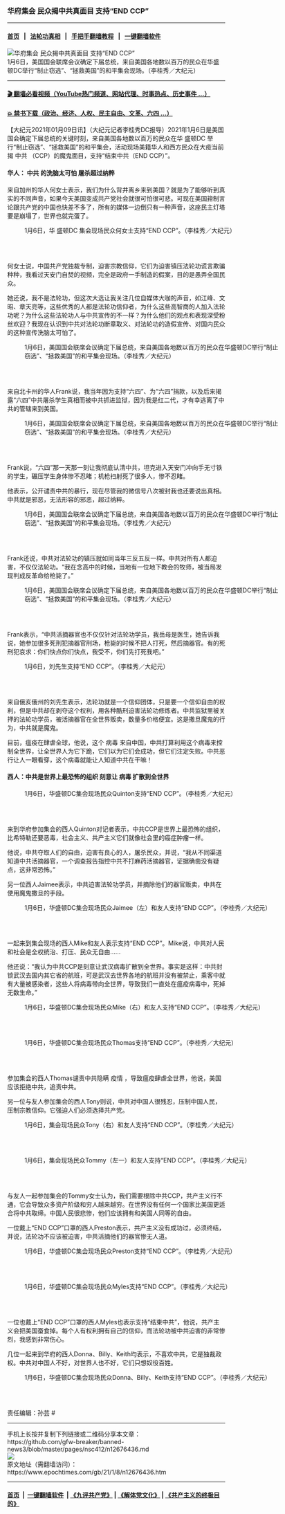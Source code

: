 ### 华府集会 民众揭中共真面目 支持“END CCP”
------------------------

#### [首页](https://github.com/gfw-breaker/banned-news3/blob/master/README.md) &nbsp;&nbsp;|&nbsp;&nbsp; [法轮功真相](https://github.com/begood0513/basic/blob/master/README.md)  &nbsp;&nbsp;|&nbsp;&nbsp; [手把手翻墙教程](https://github.com/gfw-breaker/guides/wiki)  &nbsp;&nbsp;|&nbsp;&nbsp; [一键翻墙软件](https://github.com/gfw-breaker/nogfw/blob/master/README.md)  



<div><img alt="华府集会 民众揭中共真面目 支持“END CCP”" class="attachment-djy_600_400 size-djy_600_400 wp-post-image" src="https://i.epochtimes.com/assets/uploads/2021/01/91ef614ca9f9465a820ece48045fc6f3-600x400.jpg"/>
<div class="caption">
 1月6日，美国国会联席会议确定下届总统，来自美国各地数以百万的民众在华盛顿DC举行“制止窃选”、“拯救美国”的和平集会现场。（李桂秀／大纪元）
</div></div><hr/>

#### [ 🎬  翻墙必看视频（YouTube热门频道、网站代理、时事热点、历史事件 ...）](https://github.com/gfw-breaker/links/blob/master/banned.md)

#### [ 💥  禁书下载（政治、经济、人权、民主自由、文革、六四 ...）](https://github.com/gfw-breaker/books/blob/master/README.md)

<div><p>
 【大纪元2021年01月09日讯】（大纪元记者李桂秀DC报导）2021年1月6日是美国国会确定下届总统的关键时刻，来自美国各地数以百万的民众在华
 <ok href="https://www.epochtimes.com/gb/tag/%E7%9B%9B%E9%A1%BFdc.html">
  盛顿DC
 </ok>
 举行“制止窃选”、“拯救美国”的和平集会，活动现场美籍华人和西方民众在大疫当前揭
 <ok href="https://www.epochtimes.com/gb/tag/%E4%B8%AD%E5%85%B1.html">
  中共
 </ok>
 （CCP）的魔鬼面目，支持“结束中共（END CCP）”。
</p>
<div class="video_fit_container">
</div>
<h4>
 华人：
 <ok href="https://www.epochtimes.com/gb/tag/%E4%B8%AD%E5%85%B1.html">
  中共
 </ok>
 的洗脑太可怕 屠杀超过纳粹
</h4>
<p>
 来自加州的华人何女士表示，我们为什么背井离乡来到美国？就是为了能够听到真实的不同声音，如果今天美国变成共产党社会就很可怕很可悲。可现在美国箝制言论跟共产党的中国也快差不多了，所有的媒体一边倒只有一种声音，这座民主灯塔要是崩塌了，世界也就完蛋了。
</p>
<figure class="wp-caption aligncenter" id="attachment_12676602" style="width: 600px">
 <ok href="https://i.epochtimes.com/assets/uploads/2021/01/30d36276349f405e7a7497ee67db81db.jpg">
  <img alt="" class="size-large wp-image-12676602" src="https://i.epochtimes.com/assets/uploads/2021/01/30d36276349f405e7a7497ee67db81db-600x450.jpg"/>
 </ok>
 <br/><figcaption class="wp-caption-text">
  1月6日，华
  <ok href="https://www.epochtimes.com/gb/tag/%E7%9B%9B%E9%A1%BFdc.html">
   盛顿DC
  </ok>
  集会现场民众何女士支持“END CCP”。（李桂秀／大纪元）
 </figcaption><br/>
</figure><br/>
<p>
 何女士说，中国共产党独裁专制，迫害宗教信仰，它们为迫害镇压法轮功谎言欺骗种种，我看过天安门自焚的视频，完全是政府一手制造的假案，目的是愚弄全国民众。
</p>
<p>
 她还说，我不是法轮功，但这次大选让我关注几位自媒体大咖的声音，如江峰、文昭、章天亮等，这些优秀的人都是法轮功信仰者，为什么这些高智商的人加入法轮功呢？为什么这些法轮功人与中共宣传的不一样？为什么他们的观点和表现深受粉丝欢迎？我现在认识到中共对法轮功断章取义、对法轮功的造假宣传、对国内民众的这种宣传洗脑太可怕了。
</p>
<figure class="wp-caption aligncenter" id="attachment_12676584" style="width: 600px">
 <ok href="https://i.epochtimes.com/assets/uploads/2021/01/c0e6253f4dc35abaab4ec8f489eec5d6.jpg">
  <img alt="" class="size-large wp-image-12676584" src="https://i.epochtimes.com/assets/uploads/2021/01/c0e6253f4dc35abaab4ec8f489eec5d6-600x450.jpg"/>
 </ok>
 <br/><figcaption class="wp-caption-text">
  1月6日，美国国会联席会议确定下届总统，来自美国各地数以百万的民众在华盛顿DC举行“制止窃选”、“拯救美国”的和平集会现场。（李桂秀／大纪元）
 </figcaption><br/>
</figure><br/>
<p>
 来自北卡州的华人Frank说，我当年因为支持“六四”、为“六四”捐款，以及后来揭露“六四”中共屠杀学生真相而被中共抓进监狱，因为我是红二代，才有幸逃离了中共的管辖来到美国。
</p>
<figure class="wp-caption aligncenter" id="attachment_12676583" style="width: 600px">
 <ok href="https://i.epochtimes.com/assets/uploads/2021/01/de52e054cf8044bdec50748d25dc0ec4.jpg">
  <img alt="" class="size-large wp-image-12676583" src="https://i.epochtimes.com/assets/uploads/2021/01/de52e054cf8044bdec50748d25dc0ec4-600x450.jpg"/>
 </ok>
 <br/><figcaption class="wp-caption-text">
  1月6日，美国国会联席会议确定下届总统，来自美国各地数以百万的民众在华盛顿DC举行“制止窃选”、“拯救美国”的和平集会现场。（李桂秀／大纪元）
 </figcaption><br/>
</figure><br/>
<p>
 Frank说，“六四”那一天那一刻让我彻底认清中共，坦克进入天安门冲向手无寸铁的学生，碾压学生身体惨不忍睹；机枪扫射死了很多人，惨不忍睹。
</p>
<p>
 他表示，公开谴责中共的暴行，现在尽管我的微信号八次被封我也还要说出真相。中共就是邪恶，无法形容的邪恶，超过纳粹。
</p>
<figure class="wp-caption aligncenter" id="attachment_12676588" style="width: 600px">
 <ok href="https://i.epochtimes.com/assets/uploads/2021/01/097ee125ec99f097a92359c217eb6736.jpg">
  <img alt="" class="size-large wp-image-12676588" src="https://i.epochtimes.com/assets/uploads/2021/01/097ee125ec99f097a92359c217eb6736-600x450.jpg"/>
 </ok>
 <br/><figcaption class="wp-caption-text">
  1月6日，美国国会联席会议确定下届总统，来自美国各地数以百万的民众在华盛顿DC举行“制止窃选”、“拯救美国”的和平集会现场。（李桂秀／大纪元）
 </figcaption><br/>
</figure><br/>
<p>
 Frank还说，中共对法轮功的镇压就如同当年三反五反一样。中共对所有人都迫害，不仅仅法轮功。“我在念高中的时候，当地有一位地下教会的牧师，被当局发现判成反革命给枪毙了。”
</p>
<figure class="wp-caption aligncenter" id="attachment_12676586" style="width: 600px">
 <ok href="https://i.epochtimes.com/assets/uploads/2021/01/a8d507c6c99e82c3ea5430c199e0f9ff.jpg">
  <img alt="" class="size-large wp-image-12676586" src="https://i.epochtimes.com/assets/uploads/2021/01/a8d507c6c99e82c3ea5430c199e0f9ff-600x450.jpg"/>
 </ok>
 <br/><figcaption class="wp-caption-text">
  1月6日，美国国会联席会议确定下届总统，来自美国各地数以百万的民众在华盛顿DC举行“制止窃选”、“拯救美国”的和平集会现场。（李桂秀／大纪元）
 </figcaption><br/>
</figure><br/>
<p>
 Frank表示，“中共活摘器官也不仅仅针对法轮功学员，我岳母是医生，她告诉我说，她参加很多死刑犯摘器官刑场，枪毙的时候不把人打死，然后摘器官。有的死刑犯哀求：你们快点你们快点，我受不，你们先打死我吧。”
</p>
<figure class="wp-caption aligncenter" id="attachment_12676590" style="width: 600px">
 <ok href="https://i.epochtimes.com/assets/uploads/2021/01/158099d66adbb8d152d732c226d1372a.jpg">
  <img alt="" class="size-large wp-image-12676590" src="https://i.epochtimes.com/assets/uploads/2021/01/158099d66adbb8d152d732c226d1372a-600x488.jpg"/>
 </ok>
 <br/><figcaption class="wp-caption-text">
  1月6日，刘先生支持“END CCP”。（李桂秀／大纪元）
 </figcaption><br/>
</figure><br/>
<p>
 来自俄亥俄州的刘先生表示，法轮功就是一个信仰团体，只是要一个信仰自由的权利，但是中共却在剥夺这个权利，用各种酷刑迫害法轮功修炼者。中共监狱里被关押的法轮功学员，被活摘器官在全世界贩卖，数量多价格便宜。这是撒旦魔鬼的行为，中共就是魔鬼。
</p>
<p>
 目前，瘟疫在肆虐全球，他说，这个
 <ok href="https://www.epochtimes.com/gb/tag/%E7%97%85%E6%AF%92.html">
  病毒
 </ok>
 来自中国，中共打算利用这个病毒来控制全世界，让全世界人为它下跪，它们以为它们会成功，但它们注定失败。中共恶行让人一眼看穿，这个病毒就能让人知道中共在干嘛！
</p>
<h4>
 西人：中共是世界上最恐怖的组织 刻意让
 <ok href="https://www.epochtimes.com/gb/tag/%E7%97%85%E6%AF%92.html">
  病毒
 </ok>
 扩散到全世界
</h4>
<figure class="wp-caption aligncenter" id="attachment_12676598" style="width: 600px">
 <ok href="https://i.epochtimes.com/assets/uploads/2021/01/7d83fd1ebaa6b12e158d072f2c591fb1.jpg">
  <img alt="" class="size-large wp-image-12676598" src="https://i.epochtimes.com/assets/uploads/2021/01/7d83fd1ebaa6b12e158d072f2c591fb1-600x450.jpg"/>
 </ok>
 <br/><figcaption class="wp-caption-text">
  1月6日，华盛顿DC集会现场民众Quinton支持“END CCP”。（李桂秀／大纪元）
 </figcaption><br/>
</figure><br/>
<p>
 来到华府参加集会的西人Quinton对记者表示，中共CCP是世界上最恐怖的组织，比希特勒还要恶毒，社会主义、共产主义它们就像社会里的癌症肿瘤一样。
</p>
<p>
 他说，中共夺取人们的自由，迫害有良心的人，屠杀民众，并说，“我从不同渠道知道中共活摘器官，一个调查报告指控中共不打麻药活摘器官，证据确凿没有疑点，这非常恐怖。”
</p>
<p>
 另一位西人Jaimee表示，中共迫害法轮功学员，并摘除他们的器官贩卖，中共在使用魔鬼撒旦的手段。
</p>
<figure class="wp-caption aligncenter" id="attachment_12676594" style="width: 600px">
 <ok href="https://i.epochtimes.com/assets/uploads/2021/01/4fc1b4ce07136960777b468504ab9093.jpg">
  <img alt="" class="size-large wp-image-12676594" src="https://i.epochtimes.com/assets/uploads/2021/01/4fc1b4ce07136960777b468504ab9093-600x450.jpg"/>
 </ok>
 <br/><figcaption class="wp-caption-text">
  1月6日，华盛顿DC集会现场民众Jaimee（左）和友人支持“END CCP”。（李桂秀／大纪元）
 </figcaption><br/>
</figure><br/>
<p>
 一起来到集会现场的西人Mike和友人表示支持“END CCP”。Mike说，中共对人民和社会是全权统治、打压、民众无自由……
</p>
<p>
 他还说：“我认为中共CCP是刻意让武汉病毒扩散到全世界。事实是这样：中共封锁武汉去国内其它省的航班，可是武汉去世界各地的航班并没有被禁止，乘客中就有大量被感染者，这些人将病毒带向全世界，导致我们一直处在瘟疫病毒中，死掉无数生命。”
</p>
<figure class="wp-caption aligncenter" id="attachment_12676595" style="width: 600px">
 <ok href="https://i.epochtimes.com/assets/uploads/2021/01/c03a41e0233512bcd95db781e9334b03.jpg">
  <img alt="" class="size-large wp-image-12676595" src="https://i.epochtimes.com/assets/uploads/2021/01/c03a41e0233512bcd95db781e9334b03-600x450.jpg"/>
 </ok>
 <br/><figcaption class="wp-caption-text">
  1月6日，华盛顿DC集会现场民众Mike（右）和友人支持“END CCP”。（李桂秀／大纪元）
 </figcaption><br/>
</figure><br/>
<figure class="wp-caption aligncenter" id="attachment_12676599" style="width: 600px">
 <ok href="https://i.epochtimes.com/assets/uploads/2021/01/84f1e05205003f5f32564e26c04b4d66.jpg">
  <img alt="" class="size-large wp-image-12676599" src="https://i.epochtimes.com/assets/uploads/2021/01/84f1e05205003f5f32564e26c04b4d66-600x518.jpg"/>
 </ok>
 <br/><figcaption class="wp-caption-text">
  1月6日，华盛顿DC集会现场民众Thomas支持“END CCP”。（李桂秀／大纪元）
 </figcaption><br/>
</figure><br/>
<p>
 参加集会的西人Thomas谴责中共隐瞒
 <ok href="https://www.epochtimes.com/gb/tag/%E7%96%AB%E6%83%85.html">
  疫情
 </ok>
 ，导致瘟疫肆虐全世界，他说，美国应该拒绝中共，追责中共。
</p>
<p>
 另一位与友人参加集会的西人Tony则说，中共对中国人很残忍，压制中国人民，压制宗教信仰。它强迫人们必须选择共产党。
</p>
<figure class="wp-caption aligncenter" id="attachment_12676601" style="width: 600px">
 <ok href="https://i.epochtimes.com/assets/uploads/2021/01/692f6628a6c13cf845eb93c25037a5cb.jpg">
  <img alt="" class="size-large wp-image-12676601" src="https://i.epochtimes.com/assets/uploads/2021/01/692f6628a6c13cf845eb93c25037a5cb-600x450.jpg"/>
 </ok>
 <br/><figcaption class="wp-caption-text">
  1月6日，集会现场民众Tony（右）和友人支持“END CCP”。（李桂秀／大纪元）
 </figcaption><br/>
</figure><br/>
<figure class="wp-caption aligncenter" id="attachment_12676600" style="width: 600px">
 <ok href="https://i.epochtimes.com/assets/uploads/2021/01/a4d0904aefce560f2e08ef41502dba67.jpg">
  <img alt="" class="size-large wp-image-12676600" src="https://i.epochtimes.com/assets/uploads/2021/01/a4d0904aefce560f2e08ef41502dba67-600x450.jpg"/>
 </ok>
 <br/><figcaption class="wp-caption-text">
  1月6日，集会现场民众Tommy（左一）和友人支持“END CCP”。（李桂秀／大纪元）
 </figcaption><br/>
</figure><br/>
<p>
 与友人一起参加集会的Tommy女士认为，我们需要根除中共CCP，共产主义行不通，它会导致众多资产阶级和穷人越来越穷。在世界没有任何一个国家比美国更适合将中共取缔。中国人民很悲惨，他们应该拥有和美国人同等的自由。
</p>
<p>
 一位戴上“END CCP”口罩的西人Preston表示，共产主义没有成功过，必须终结，并说，法轮功不应该被迫害，中共活摘他们的器官惨无人道。
</p>
<figure class="wp-caption aligncenter" id="attachment_12676597" style="width: 600px">
 <ok href="https://i.epochtimes.com/assets/uploads/2021/01/ac955dc5640b62cb9c2ee2be2d76f311.jpg">
  <img alt="" class="size-large wp-image-12676597" src="https://i.epochtimes.com/assets/uploads/2021/01/ac955dc5640b62cb9c2ee2be2d76f311-600x450.jpg"/>
 </ok>
 <br/><figcaption class="wp-caption-text">
  1月6日，华盛顿DC集会现场民众Preston支持“END CCP”。（李桂秀／大纪元）
 </figcaption><br/>
</figure><br/>
<figure class="wp-caption aligncenter" id="attachment_12676596" style="width: 600px">
 <ok href="https://i.epochtimes.com/assets/uploads/2021/01/1aa593f19886c1b0582a513100be00c2.jpg">
  <img alt="" class="size-large wp-image-12676596" src="https://i.epochtimes.com/assets/uploads/2021/01/1aa593f19886c1b0582a513100be00c2-600x519.jpg"/>
 </ok>
 <br/><figcaption class="wp-caption-text">
  1月6日，华盛顿DC集会现场民众Myles支持“END CCP”。（李桂秀／大纪元）
 </figcaption><br/>
</figure><br/>
<p>
 一位也戴上“END CCP”口罩的西人Myles也表示支持“结束中共”，他说，共产主义会把美国蚕食掉。每个人有权利拥有自己的信仰，而法轮功被中共迫害的非常惨烈，我感到非常伤心。
</p>
<p>
 几位一起来到华府的西人Donna、Billy、Keith均表示，不喜欢中共，它是独裁政权。中共对中国人不好，对世界人也不好，它们只想奴役百姓。
</p>
<figure class="wp-caption aligncenter" id="attachment_12676592" style="width: 600px">
 <ok href="https://i.epochtimes.com/assets/uploads/2021/01/05551828851ed62c5e06678be92cefdf.jpg">
  <img alt="" class="size-large wp-image-12676592" src="https://i.epochtimes.com/assets/uploads/2021/01/05551828851ed62c5e06678be92cefdf-600x450.jpg"/>
 </ok>
 <br/><figcaption class="wp-caption-text">
  1月6日，华盛顿DC集会现场民众Donna、Billy、Keith支持“END CCP”。（李桂秀／大纪元）
 </figcaption><br/>
</figure><br/>
<p>
 责任编辑：孙芸 #
</p>
</div>
<hr/>
手机上长按并复制下列链接或二维码分享本文章：<br/>
https://github.com/gfw-breaker/banned-news3/blob/master/pages/nsc412/n12676436.md <br/>
<a href='https://github.com/gfw-breaker/banned-news3/blob/master/pages/nsc412/n12676436.md'><img src='https://github.com/gfw-breaker/banned-news3/blob/master/pages/nsc412/n12676436.md.png'/></a> <br/>
原文地址（需翻墙访问）：https://www.epochtimes.com/gb/21/1/8/n12676436.htm


------------------------
#### [首页](https://github.com/gfw-breaker/banned-news3/blob/master/README.md) &nbsp;|&nbsp; [一键翻墙软件](https://github.com/gfw-breaker/nogfw/blob/master/README.md) &nbsp;| [《九评共产党》](https://github.com/gfw-breaker/9ping.md/blob/master/README.md#九评之一评共产党是什么) | [《解体党文化》](https://github.com/gfw-breaker/jtdwh.md/blob/master/README.md) | [《共产主义的终极目的》](https://github.com/gfw-breaker/gczydzjmd.md/blob/master/README.md)


<img src='http://gfw-breaker.win/banned-news3/pages/nsc412/n12676436.md' width='0px' height='0px'/>